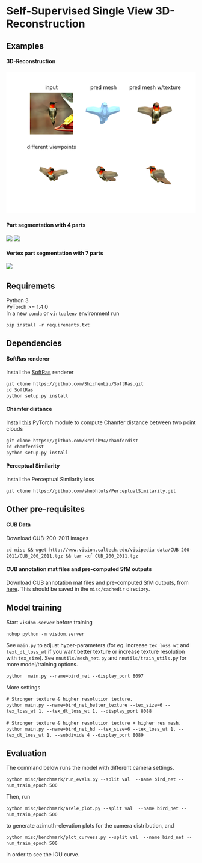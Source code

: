 # Self-Supervised Single View 3D-Reconstruction

## Examples
#### 3D-Reconstruction
![plot](examples/recon_pic.png)

#### Part segmentation with 4 parts
<img src="examples/part_seg1.gif" width="400"/> <img src="examples/part_seg2.gif" width="400"/> 

#### Vertex part segmentation with 7 parts
<img src="examples/part_seg3.gif" width="400"/> 

## Requiremets
Python 3 \
PyTorch >= 1.4.0 \
In a new ``conda`` or ``virtualenv`` environment run
```
pip install -r requirements.txt
```

## Dependencies
#### SoftRas renderer
Install the [SoftRas](https://arxiv.org/abs/1904.01786) renderer
```
git clone https://github.com/ShichenLiu/SoftRas.git
cd SoftRas
python setup.py install
```
#### Chamfer distance
Install [this](https://github.com/krrish94/chamferdist) PyTorch module to compute Chamfer distance between two point clouds
```
git clone https://github.com/krrish94/chamferdist
cd chamferdist
python setup.py install
```
#### Perceptual Similarity
Install the Perceptual Similarity loss
```
git clone https://github.com/shubhtuls/PerceptualSimilarity.git
```

## Other pre-requisites
#### CUB Data
Download CUB-200-2011 images
```
cd misc && wget http://www.vision.caltech.edu/visipedia-data/CUB-200-2011/CUB_200_2011.tgz && tar -xf CUB_200_2011.tgz
```
#### CUB annotation mat files and pre-computed SfM outputs
Download CUB annotation mat files and pre-computed SfM outputs, from [here](https://drive.google.com/file/d/1Zr4ZN5Hbev2epLn0v2sHYVdyUAJt_dZB/view?usp=sharing). This should be saved in the ``misc/cachedir`` directory.

## Model training
Start `visdom.server` before training
```
nohup python -m visdom.server
```
See `main.py` to adjust hyper-parameters (for eg. increase `tex_loss_wt` and `text_dt_loss_wt` if you want better texture or increase texture resolution with `tex_size`). See `nnutils/mesh_net.py` and `nnutils/train_utils.py` for more model/training options.
```
python  main.py --name=bird_net --display_port 8097
```
More settings
```
# Stronger texture & higher resolution texture.
python main.py --name=bird_net_better_texture --tex_size=6 --tex_loss_wt 1. --tex_dt_loss_wt 1. --display_port 8088

# Stronger texture & higher resolution texture + higher res mesh. 
python main.py --name=bird_net_hd --tex_size=6 --tex_loss_wt 1. --tex_dt_loss_wt 1. --subdivide 4 --display_port 8089
```

## Evaluation
The command below runs the model with different camera settings.
```
python misc/benchmark/run_evals.py --split val  --name bird_net --num_train_epoch 500
```
Then, run 
```
python misc/benchmark/azele_plot.py --split val  --name bird_net --num_train_epoch 500
```
to generate azimuth-elevation plots for the camera distribution, and
```
python misc/benchmark/plot_curvess.py --split val  --name bird_net --num_train_epoch 500
```
in order to see the IOU curve.

